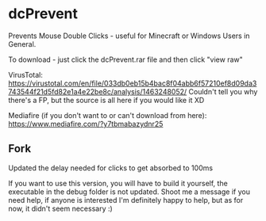 # dcPrevent
Prevents Mouse Double Clicks - useful for Minecraft or Windows Users in General.

To download - just click the dcPrevent.rar file and then click "view raw"

VirusTotal:
https://virustotal.com/en/file/033db0eb15b4bac8f04abb6f57210ef8d09da3743544f21d5fd82e1a4e22be8c/analysis/1463248052/
Couldn't tell you why there's a FP, but the source is all here if you would like it XD

Mediafire (if you don't want to or can't download from here):
https://www.mediafire.com/?y7tbmabazydnr25

## Fork
Updated the delay needed for clicks to get absorbed to 100ms

If you want to use this version, you will have to build it yourself, the executable in the debug folder is not updated.
Shoot me a message if you need help, if anyone is interested I'm definitely happy to help, but as for now, it didn't seem necessary :)

